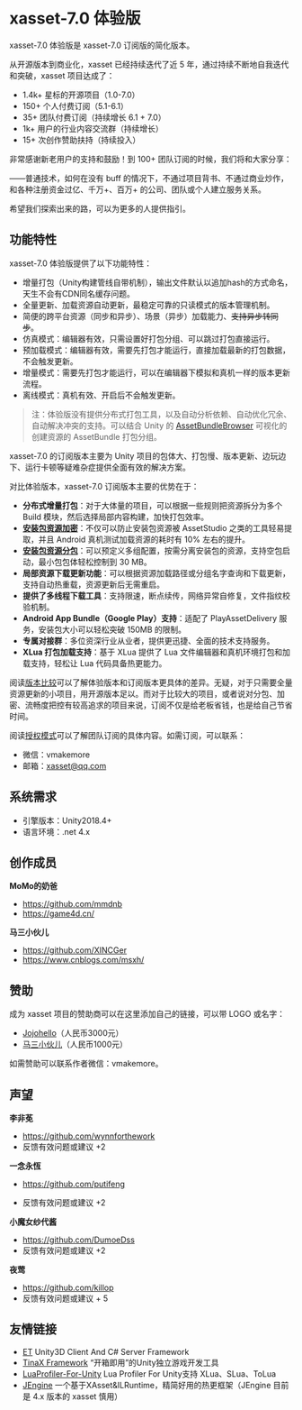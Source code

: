 # xasset-7.0 体验版

xasset-7.0 体验版是 xasset-7.0 订阅版的简化版本。

从开源版本到商业化，xasset 已经持续迭代了近 5 年，通过持续不断地自我迭代和突破，xasset 项目达成了：

- 1.4k+ 星标的开源项目（1.0-7.0）
- 150+ 个人付费订阅（5.1-6.1）
- 35+ 团队付费订阅（持续增长 6.1 + 7.0）
- 1k+ 用户的行业内容交流群（持续增长）
- 15+ 次创作赞助扶持（持续投入）

非常感谢新老用户的支持和鼓励！到 100+ 团队订阅的时候，我们将和大家分享：

——普通技术，如何在没有 buff 的情况下，不通过项目背书、不通过商业炒作，和各种注册资金过亿、千万+、百万+ 的公司、团队或个人建立服务关系。

希望我们探索出来的路，可以为更多的人提供指引。

## 功能特性

xasset-7.0 体验版提供了以下功能特性：

- 增量打包（Unity构建管线自带机制），输出文件默认以追加hash的方式命名，天生不会有CDN同名缓存问题。
- 全量更新、加载资源自动更新，最稳定可靠的只读模式的版本管理机制。
- 简便的跨平台资源（同步和异步）、场景（异步）加载能力、~~支持异步转同步~~。
- 仿真模式：编辑器有效，只需设置好打包分组、可以跳过打包直接运行。
- 预加载模式：编辑器有效，需要先打包才能运行，直接加载最新的打包数据，不会触发更新。
- 增量模式：需要先打包才能运行，可以在编辑器下模拟和真机一样的版本更新流程。
- 离线模式：真机有效、开启后不会触发更新。

> 注：体验版没有提供分布式打包工具，以及自动分析依赖、自动优化冗余、自动解决冲突的支持。可以结合 Unity 的 [AssetBundleBrowser](https://github.com/Unity-Technologies/AssetBundles-Browser) 可视化的创建资源的 AssetBundle 打包分组。

xasset-7.0 的订阅版本主要为 Unity 项目的包体大、打包慢、版本更新、边玩边下、运行卡顿等疑难杂症提供全面有效的解决方案。

对比体验版本，xasset-7.0 订阅版本主要的优势在于：

- **分布式增量打包**：对于大体量的项目，可以根据一些规则把资源拆分为多个 Build 模块，然后选择局部内容构建，加快打包效率。
- **[安装包资源加密](https://xasset.github.io/#/binarymode)**：不仅可以防止安装包资源被 AssetStudio 之类的工具轻易提取，并且 Android 真机测试加载资源的耗时有 10% 左右的提升。
- **[安装包资源分包](https://xasset.github.io/#/splitbuild)**：可以预定义多组配置，按需分离安装包的资源，支持空包启动，最小包包体轻松控制到 30 MB。
- **局部资源下载更新功能**：可以根据资源加载路径或分组名字查询和下载更新，支持自动热重载，资源更新后无需重启。
- **提供了多线程下载工具**：支持限速，断点续传，网络异常自修复，文件指纹校验机制。
- **Android App Bundle（Google Play）支持**：适配了 PlayAssetDelivery 服务，安装包大小可以轻松突破 150MB 的限制。
- **专属对接群**：多位资深行业从业者，提供更迅捷、全面的技术支持服务。
- **XLua 打包加载支持**：基于 XLua 提供了 Lua 文件编辑器和真机环境打包和加载支持，轻松让 Lua 代码具备热更能力。

阅读[版本比较](https://xasset.github.io/#/compares)可以了解体验版本和订阅版本更具体的差异。无疑，对于只需要全量资源更新的小项目，用开源版本足以。而对于比较大的项目，或者说对分包、加密、流畅度把控有较高追求的项目来说，订阅不仅是给老板省钱，也是给自己节省时间。

阅读[授权模式](https://xasset.github.io/#/license)可以了解团队订阅的具体内容。如需订阅，可以联系：

- 微信：vmakemore
- 邮箱：xasset@qq.com

## 系统需求

- 引擎版本：Unity2018.4+
- 语言环境：.net 4.x

## 创作成员

**MoMo的奶爸**

- https://github.com/mmdnb
- https://game4d.cn/

**马三小伙儿**

- https://github.com/XINCGer
- https://www.cnblogs.com/msxh/

## 赞助

成为 xasset 项目的赞助商可以在这里添加自己的链接，可以带 LOGO 或名字：

- [Jojohello](https://www.zhihu.com/people/jojohello)（人民币3000元）
- [马三小伙儿](https://github.com/XINCGer)（人民币1000元）

如需赞助可以联系作者微信：vmakemore。

## 声望

**李非莬**

- https://github.com/wynnforthework
- 反馈有效问题或建议 +2

**一念永恆**

- https://github.com/putifeng

- 反馈有效问题或建议 +2

**小魔女纱代酱**

- https://github.com/DumoeDss
- 反馈有效问题或建议 +2

**夜莺**

- https://github.com/killop
- 反馈有效问题或建议 + 5


## 友情链接

- [ET](https://github.com/egametang/ET) Unity3D Client And C# Server Framework
- [TinaX Framework](https://tinax.corala.space/) “开箱即用”的Unity独立游戏开发工具
- [LuaProfiler-For-Unity](https://github.com/ElPsyCongree/LuaProfiler-For-Unity) Lua Profiler For Unity支持 XLua、SLua、ToLua
- [JEngine](https://github.com/JasonXuDeveloper/JEngine) 一个基于XAsset&ILRuntime，精简好用的热更框架（JEngine 目前是 4.x 版本的 xasset 慎用）
